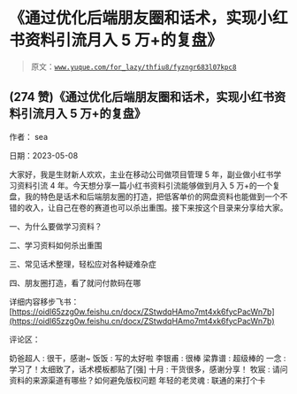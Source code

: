 # 《通过优化后端朋友圈和话术，实现小红书资料引流月入 5 万+的复盘》

> 原文：[`www.yuque.com/for_lazy/thfiu8/fyzngr683l07kpc8`](https://www.yuque.com/for_lazy/thfiu8/fyzngr683l07kpc8)



## (274 赞)《通过优化后端朋友圈和话术，实现小红书资料引流月入 5 万+的复盘》 

作者： sea 

日期：2023-05-08 

大家好，我是生财新人欢欢，主业在移动公司做项目管理 5 年，副业做小红书学习资料引流 4 年。今天想分享一篇小红书资料引流能够做到月入 5 万+的一个复盘，我的特色是话术和后端朋友圈的打造，把低客单价的网盘资料也能做到一个不错的收入，让自己在卷的赛道也可以杀出重围。接下来按这个目录来分享给大家。 

一、为什么要做学习资料？ 

二、学习资料如何杀出重围 

三、常见话术整理，轻松应对各种疑难杂症 

四、朋友圈打造，看了就问付款码在哪 

详细内容移步飞书：[https://oidl65zzg0w.feishu.cn/docx/ZStwdqHAmo7mt4xk6fycPacWn7b](https://oidl65zzg0w.feishu.cn/docx/ZStwdqHAmo7mt4xk6fycPacWn7b) 

评论区： 

奶爸超人 : 很干，感谢~ 饭饭 : 写的太好啦 李银甫 : 很棒 梁靠谱 : 超级棒的 一念 : 学习了！太细致了，话术模板都贴了[强] 十月 : 干货很多，感谢分享！ 牧宸 : 请问资料的来源渠道有哪些？如何避免版权问题 年轻的老灵魂 : 联通的来打个卡